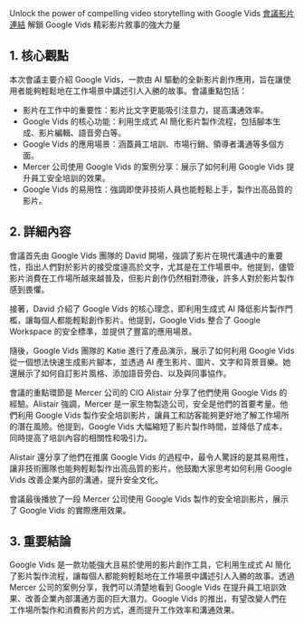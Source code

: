 Unlock the power of compelling video storytelling with Google Vids
[會議影片連結](https://www.youtube.com/watch?v=YezXM-dm5Bg)
解鎖 Google Vids 精彩影片敘事的強大力量

## 1. 核心觀點

本次會議主要介紹 Google Vids，一款由 AI 驅動的全新影片創作應用，旨在讓使用者能夠輕鬆地在工作場景中講述引人入勝的故事。會議重點包括：

*   影片在工作中的重要性：影片比文字更能吸引注意力，提高溝通效率。
*   Google Vids 的核心功能：利用生成式 AI 簡化影片製作流程，包括腳本生成、影片編輯、語音旁白等。
*   Google Vids 的應用場景：涵蓋員工培訓、市場行銷、領導者溝通等多個方面。
*   Mercer 公司使用 Google Vids 的案例分享：展示了如何利用 Google Vids 提升員工安全培訓的效果。
*   Google Vids 的易用性：強調即使非技術人員也能輕鬆上手，製作出高品質的影片。

## 2. 詳細內容

會議首先由 Google Vids 團隊的 David 開場，強調了影片在現代溝通中的重要性，指出人們對於影片的接受度遠高於文字，尤其是在工作場景中。他提到，儘管影片消費在工作場所越來越普及，但影片創作仍然相對滯後，許多人對於影片製作感到畏懼。

接著，David 介紹了 Google Vids 的核心理念，即利用生成式 AI 降低影片製作門檻，讓每個人都能輕鬆創作影片。他提到，Google Vids 整合了 Google Workspace 的安全標準，並提供了豐富的應用場景。

隨後，Google Vids 團隊的 Katie 進行了產品演示，展示了如何利用 Google Vids 從一個想法快速生成影片腳本，並透過 AI 產生影片、圖片、文字和背景音樂。她還展示了如何自訂影片風格、添加語音旁白、以及與同事協作。

會議的重點環節是 Mercer 公司的 CIO Alistair 分享了他們使用 Google Vids 的經驗。Alistair 強調，Mercer 是一家生物製造公司，安全是他們的首要考量。他們利用 Google Vids 製作安全培訓影片，讓員工和訪客能夠更好地了解工作場所的潛在風險。他提到，Google Vids 大幅縮短了影片製作時間，並降低了成本，同時提高了培訓內容的相關性和吸引力。

Alistair 還分享了他們在推廣 Google Vids 的過程中，最令人驚訝的是其易用性，讓非技術團隊也能夠輕鬆製作出高品質的影片。他鼓勵大家思考如何利用 Google Vids 改善企業內部的溝通，提升安全文化。

會議最後播放了一段 Mercer 公司使用 Google Vids 製作的安全培訓影片，展示了 Google Vids 的實際應用效果。

## 3. 重要結論

Google Vids 是一款功能強大且易於使用的影片創作工具，它利用生成式 AI 簡化了影片製作流程，讓每個人都能夠輕鬆地在工作場景中講述引人入勝的故事。透過 Mercer 公司的案例分享，我們可以清楚地看到 Google Vids 在提升員工培訓效果、改善企業內部溝通方面的巨大潛力。Google Vids 的推出，有望改變人們在工作場所製作和消費影片的方式，進而提升工作效率和溝通效果。
